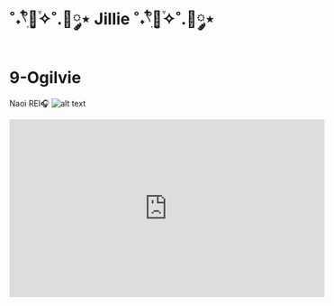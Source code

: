 # ˚˖𓍢ִ໋🌷͙֒✧˚.🎀༘⋆ Jillie ˚˖𓍢ִ໋🌷͙֒✧˚.🎀༘⋆
# 9-Ogilvie

Naoi REI🎧
![alt text](https://kpoplife.com/wp-content/uploads/2023/04/ive-rei.png)
<iframe width="560" height="315" src="https://www.youtube.com/embed/Da4P2uT4mVc?si=y7dclvd7ELgamjkr" title="YouTube video player" frameborder="0" allow="accelerometer; autoplay; clipboard-write; encrypted-media; gyroscope; picture-in-picture; web-share" allowfullscreen></iframe>
